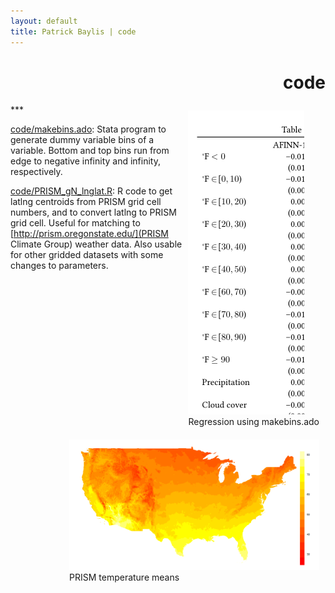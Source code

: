 ```yaml
---
layout: default
title: Patrick Baylis | code
---
```

<h1 align="right">code</h1>
***

<figure style="float:right; margin:10px 10px 10px 10px;">
<img src="images/makebins.png" title="Regression using makebins.ado" class="shadow" />
  <figcaption>Regression using makebins.ado</figcaption>
</figure> 

[code/makebins.ado](makebins.ado): Stata program to generate dummy variable bins of a variable. Bottom and top bins run from edge to negative infinity and infinity, respectively.

[code/PRISM_gN_lnglat.R](gridNum): R code to get latlng centroids from PRISM grid cell numbers, and to convert latlng to PRISM grid cell. Useful for matching to [http://prism.oregonstate.edu/](PRISM Climate Group) weather data. Also usable for other gridded datasets with some changes to parameters.

<figure style="float:right; margin:10px 10px 10px 10px;">
<img src="images/tmean_gridavg.png" width="400" title="PRISM temperature means" class="shadow" />
  <figcaption>PRISM temperature means</figcaption>
</figure> 